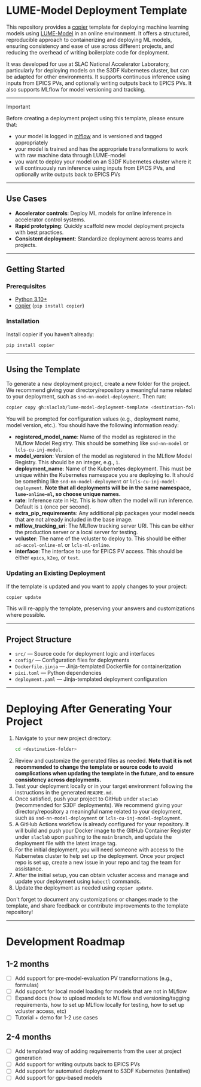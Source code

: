 # LUME-Model Deployment Template

This repository provides a [copier](https://copier.readthedocs.io/) template for deploying machine learning models 
using [LUME-Model](https://github.com/slaclab/lume-model) in an online environment. It offers a structured, 
reproducible approach to containerizing and deploying ML models, ensuring consistency and ease of use across different
projects, and reducing the overhead of writing boilerplate code for deployment.

It was developed for use at SLAC National Accelerator Laboratory, particularly for deploying models on the S3DF
Kubernetes cluster, but can be adapted for other environments. It supports continuous inference using inputs from EPICS
PVs, and optionally writing outputs back to EPICS PVs. It also supports MLflow for model versioning and tracking.

---

> [!IMPORTANT]  
> Before creating a deployment project using this template, please ensure that:
> * your model is logged in [mlflow](https://mlflow.org/) and is versioned and tagged appropriately
> * your model is trained and has the appropriate transformations to work with raw machine data through LUME-model
> * you want to deploy your model on an S3DF Kubernetes cluster where it will continuously run inference using
inputs from EPICS PVs, and optionally write outputs back to EPICS PVs

---

## Use Cases
- **Accelerator controls**: Deploy ML models for online inference in accelerator control systems.
- **Rapid prototyping**: Quickly scaffold new model deployment projects with best practices.
- **Consistent deployment**: Standardize deployment across teams and projects.

---

## Getting Started

### Prerequisites
- [Python 3.10+](https://www.python.org/)
- [copier](https://copier.readthedocs.io/en/stable/) (`pip install copier`)

### Installation
Install copier if you haven't already:
```bash
pip install copier
```

---

## Using the Template

To generate a new deployment project, create a new folder for the project. We recommend giving your 
directory/repository a meaningful name related to your deployment, such as `snd-nn-model-deployment`. Then run:
```bash
copier copy gh:slaclab/lume-model-deployment-template <destination-folder>
```
You will be prompted for configuration values (e.g., deployment name, model version, etc.). You should have the
following information ready:
- **registered_model_name**: Name of the model as registered in the MLflow Model Registry. This should be something 
like `snd-nn-model` or `lcls-cu-inj-model`.
- **model_version**: Version of the model as registered in the MLflow Model Registry. This should be an integer, e.g., `1`.
- **deployment_name**: Name of the Kubernetes deployment. This must be unique within the Kubernetes namespace you are deploying to.
It should be something like `snd-nn-model-deployment` or `lcls-cu-inj-model-deployment`.
**Note that all deployments will be in the same namespace, `lume-online-ml`, so choose unique names.**
- **rate**: Inference rate in Hz. This is how often the model will run inference. Default is `1` (once per second).
- **extra_pip_requirements**: Any additional pip packages your model needs that are not already included in the base image.
- **mlflow_tracking_uri**: The MLflow tracking server URI. This can be either the production server or a local server for testing.
- **vcluster**: The name of the vcluster to deploy to. This should be either `ad-accel-online-ml` or `lcls-ml-online`.
- **interface**: The interface to use for EPICS PV access. This should be either `epics`, `k2eg`, or `test`.

### Updating an Existing Deployment
If the template is updated and you want to apply changes to your project:
```bash
copier update
```
This will re-apply the template, preserving your answers and customizations where possible.

---

## Project Structure
- `src/` — Source code for deployment logic and interfaces
- `config/` — Configuration files for deployments
- `Dockerfile.jinja` — Jinja-templated Dockerfile for containerization
- `pixi.toml` — Python dependencies
- `deployment.yaml` — Jinja-templated deployment configuration

---

# Deploying After Generating Your Project

1. Navigate to your new project directory:
   ```bash
   cd <destination-folder>
   ```
2. Review and customize the generated files as needed.
**Note that it is not recommended to change the template or source code to avoid complications when updating the template in the future,
and to ensure consistency across deployments.**
3. Test your deployment locally or in your target environment following the instructions in the generated `README.md`.
4. Once satisfied, push your project to GitHub under `slaclab` (recommended for S3DF deployments). We recommend giving your 
directory/repository a meaningful name related to your deployment, such as `snd-nn-model-deployment` or `lcls-cu-inj-model-deployment`.
5. A GitHub Actions workflow is already configured for your repository. It will build and push your Docker image to 
the GitHub Container Register under `slaclab` upon pushing to the `main` branch, and update the deployment file with the 
latest image tag.
6. For the initial deployment, you will need someone with access to the Kubernetes cluster to help set up the deployment.
Once your project repo is set up, create a new issue in your repo and tag the team for assistance.
7. After the initial setup, you can obtain vcluster access and manage and update your deployment using `kubectl` commands.
8. Update the deployment as needed using `copier update`. 


Don't forget to document any customizations or changes made to the template, and share feedback or contribute 
improvements to the template repository!

---
# Development Roadmap

## 1-2 months
- [ ] Add support for pre-model-evaluation PV transformations (e.g., formulas)
- [ ] Add support for local model loading for models that are not in MLflow
- [ ] Expand docs (how to upload models to MLflow and versioning/tagging requirements, how to set up MLflow locally 
for testing, how to set up vcluster access, etc)
- [ ] Tutorial + demo for 1-2 use cases

## 2-4 months
- [ ] Add templated way of adding requirements from the user at project generation
- [ ] Add support for writing outputs back to EPICS PVs
- [ ] Add support for automated deployment to S3DF Kubernetes (tentative)
- [ ] Add support for gpu-based models
